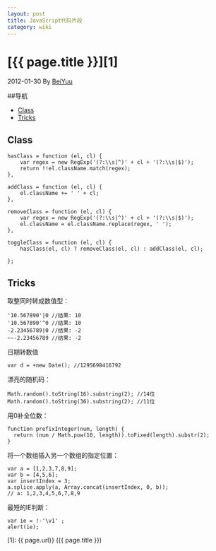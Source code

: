 ```yaml
---
layout: post
title: JavaScript代码片段
category: wiki 
---
```

# [{{ page.title }}][1]
2012-01-30 By [BeiYuu][]

##导航
* [Class](#class)
* [Tricks](#tricks)

<h2 id="class">Class</h2>

    hasClass = function (el, cl) {
        var regex = new RegExp('(?:\\s|^)' + cl + '(?:\\s|$)');
        return !!el.className.match(regex);
    },
    
    addClass = function (el, cl) {
        el.className += ' ' + cl;
    },
    
    removeClass = function (el, cl) {
        var regex = new RegExp('(?:\\s|^)' + cl + '(?:\\s|$)');
        el.className = el.className.replace(regex, ' ');
    },
    
    toggleClass = function (el, cl) {
        hasClass(el, cl) ? removeClass(el, cl) : addClass(el, cl);
    
    };

<h2 id="tricks">Tricks</h2>
取整同时转成数值型：

    '10.567890'|0 //结果: 10
    '10.567890'^0 //结果: 10
    -2.23456789|0 //结果: -2
    ~~-2.23456789 //结果: -2

日期转数值

    var d = +new Date(); //1295698416792

漂亮的随机码：

    Math.random().toString(16).substring(2); //14位
    Math.random().toString(36).substring(2); //11位

用0补全位数：

    function prefixInteger(num, length) {
      return (num / Math.pow(10, length)).toFixed(length).substr(2);
    }

将一个数组插入另一个数组的指定位置：

    var a = [1,2,3,7,8,9];
    var b = [4,5,6];
    var insertIndex = 3;
    a.splice.apply(a, Array.concat(insertIndex, 0, b));
    // a: 1,2,3,4,5,6,7,8,9

最短的IE判断：

    var ie = !-'\v1' ;
    alert(ie);




[BeiYuu]:    http://beiyuu.com  "BeiYuu"
[1]:    {{ page.url}}  ({{ page.title }})
